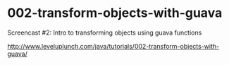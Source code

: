 002-transform-objects-with-guava
================================

Screencast #2: Intro to transforming objects using guava functions

http://www.leveluplunch.com/java/tutorials/002-transform-objects-with-guava/
